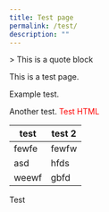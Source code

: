 ```yaml
---
title: Test page
permalink: /test/
description: ""
---
```

&gt; This is a quote block

This is a test page.

Example test.

Another test. <span style="color:red">Test HTML</span>

| test  | test 2 |
|-------|--------|
| fewfe | fewfw  |
| asd   | hfds   |
| weewf | gbfd   |

Test